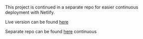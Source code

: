 This project is continued in a separate repo for easier continuous deployment with Netlify.

Live version can be found [here](https://viks.tech)

Separate repo can be found [here](https://github.com/dracivik/portfolio)
continuous

